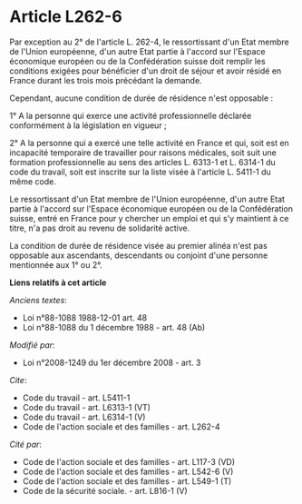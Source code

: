 # Article L262-6

Par exception au 2° de l'article L. 262-4, le ressortissant d'un Etat membre de l'Union européenne, d'un autre Etat partie à
l'accord sur l'Espace économique européen ou de la Confédération suisse doit remplir les conditions exigées pour bénéficier
d'un droit de séjour et avoir résidé en France durant les trois mois précédant la demande. 

Cependant, aucune condition de durée de résidence n'est opposable : 

1° A la personne qui exerce une activité professionnelle déclarée conformément à la législation en vigueur ; 

2° A la personne qui a exercé une telle activité en France et qui, soit est en incapacité temporaire de travailler pour
raisons médicales, soit suit une formation professionnelle au sens des articles L. 6313-1 et L. 6314-1 du code du travail,
soit est inscrite sur la liste visée à l'article L. 5411-1 du même code. 

Le ressortissant d'un Etat membre de l'Union européenne, d'un autre Etat partie à l'accord sur l'Espace économique européen
ou de la Confédération suisse, entré en France pour y chercher un emploi et qui s'y maintient à ce titre, n'a pas droit au
revenu de solidarité active. 

La condition de durée de résidence visée au premier alinéa n'est pas opposable aux ascendants, descendants ou conjoint d'une
personne mentionnée aux 1° ou 2°.

**Liens relatifs à cet article**

_Anciens textes_:

  - Loi n°88-1088 1988-12-01 art. 48
  - Loi n°88-1088 du 1 décembre 1988 - art. 48 (Ab)

_Modifié par_:

  - Loi n°2008-1249 du 1er décembre 2008 - art. 3

_Cite_:

  - Code du travail - art. L5411-1
  - Code du travail - art. L6313-1 (VT)
  - Code du travail - art. L6314-1 (V)
  - Code de l'action sociale et des familles - art. L262-4

_Cité par_:

  - Code de l'action sociale et des familles - art. L117-3 (VD)
  - Code de l'action sociale et des familles - art. L542-6 (V)
  - Code de l'action sociale et des familles - art. L549-1 (T)
  - Code de la sécurité sociale. - art. L816-1 (V)

